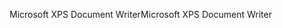 <span data-ttu-id="74469-101">Microsoft XPS Document Writer</span><span class="sxs-lookup"><span data-stu-id="74469-101">Microsoft XPS Document Writer</span></span>
